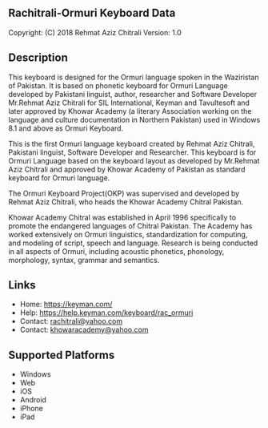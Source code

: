 Rachitrali-Ormuri Keyboard Data
-------------------------------

Copyright:      (C) 2018 Rehmat Aziz Chitrali
Version:        1.0

Description
-----------

This keyboard is designed for the Ormuri language spoken in the Waziristan of Pakistan. It is based on phonetic keyboard for Ormuri Language 
developed by Pakistani linguist, author, researcher and Software Developer Mr.Rehmat Aziz Chitrali for 
SIL International, Keyman and Tavultesoft and later approved by Khowar Academy (a literary Association working on the 
language and culture documentation in Northern Pakistan) used in Windows 8.1 and above as Ormuri Keyboard.

This is the first Ormuri language keyboard created by Rehmat Aziz Chitrali, Pakistani linguist, 
Software Developer and Researcher. This keyboard is for Ormuri Language based on the keyboard layout 
as developed by Mr.Rehmat Aziz Chitrali and approved by Khowar Academy of Pakistan as standard keyboard 
for Ormuri language.

The Ormuri Keyboard Project(OKP) was supervised and developed by Rehmat Aziz Chitrali, who heads the 
Khowar Academy Chitral Pakistan. 

Khowar Academy Chitral was established in April 1996 specifically to promote the endangered languages 
of Chitral Pakistan. The Academy has worked extensively on Ormuri linguistics, standardization for 
computing, and modeling of script, speech and language. Research is being conducted in all aspects of 
Ormuri, including acoustic phonetics, phonology, morphology, syntax, grammar and semantics.

Links
-----

 * Home:    https://keyman.com/
 * Help:    https://help.keyman.com/keyboard/rac_ormuri
 * Contact: <rachitrali@yahoo.com>
 * Contact: <khowaracademy@yahoo.com>

Supported Platforms
-------------------
 * Windows
 * Web
 * iOS
 * Android
 * iPhone
 * iPad



